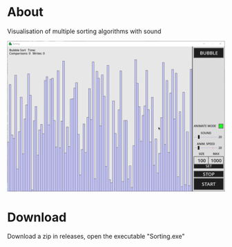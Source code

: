 # About
Visualisation of multiple sorting algorithms with sound

![](https://github.com/Soawii/SortingVisualisation/blob/main/sorting_gif.gif)

# Download
Download a zip in releases, open the executable "Sorting.exe"
